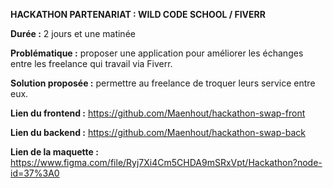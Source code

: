 **HACKATHON PARTENARIAT : WILD CODE SCHOOL / FIVERR**

**Durée :** 2 jours et une matinée

**Problématique :** proposer une application pour améliorer les échanges entre les freelance qui travail via Fiverr.

**Solution proposée :** permettre au freelance de troquer leurs service entre eux.


**Lien du frontend :** https://github.com/Maenhout/hackathon-swap-front

**Lien du backend :** https://github.com/Maenhout/hackathon-swap-back

**Lien de la maquette :** https://www.figma.com/file/Ryj7Xi4Cm5CHDA9mSRxVpt/Hackathon?node-id=37%3A0
